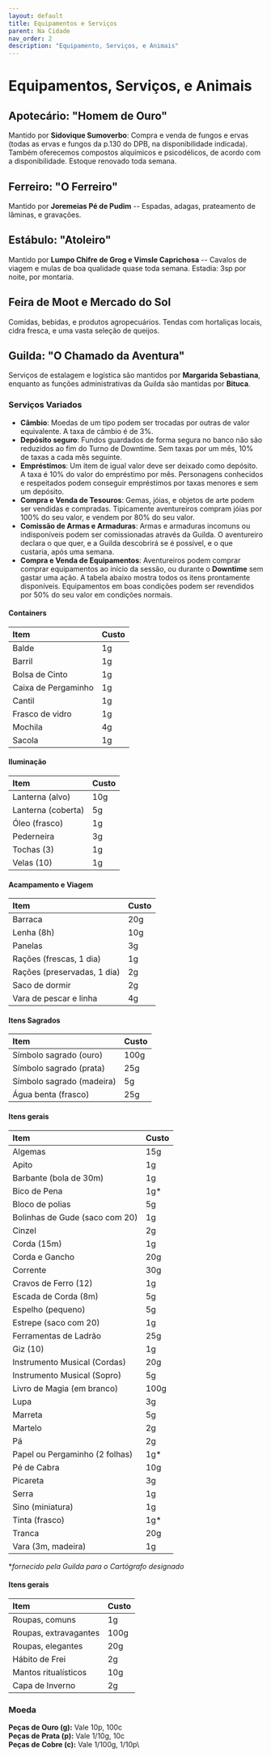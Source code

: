 ```yaml
---
layout: default
title: Equipamentos e Serviços
parent: Na Cidade
nav_order: 2
description: "Equipamento, Serviços, e Animais"
---
```


# Equipamentos, Serviços, e Animais

## Apotecário: "Homem de Ouro"

Mantido por **Sidovique Sumoverbo**: Compra e venda de fungos e ervas (todas as ervas e fungos da p.130 do DPB, na disponibilidade indicada). Também oferecemos compostos alquímicos e psicodélicos, de acordo com a disponibilidade. Estoque renovado toda semana.

## Ferreiro: "O Ferreiro"

Mantido por **Joremeias Pé de Pudim** -- Espadas, adagas, prateamento de lâminas, e gravações.

## Estábulo: "Atoleiro"

Mantido por **Lumpo Chifre de Grog e Vimsle Caprichosa** -- Cavalos de viagem e mulas de boa qualidade quase toda semana. Estadia: 3sp por noite, por montaria.

## Feira de Moot e Mercado do Sol

Comidas, bebidas, e produtos agropecuários. Tendas com hortaliças locais, cidra fresca, e uma vasta seleção de queijos.

## Guilda: "O Chamado da Aventura"

Serviços de estalagem e logística são mantidos por **Margarida Sebastiana**, enquanto as funções administrativas da Guilda são mantidas por **Bituca**.  

### Serviços Variados

+ **Câmbio**: Moedas de um tipo podem ser trocadas por outras de valor equivalente. A taxa de câmbio é de 3%.
+ **Depósito seguro**: Fundos guardados de forma segura no banco não são reduzidos ao fim do Turno de Downtime. Sem taxas por um mês, 10% de taxas a cada mês seguinte.
+ **Empréstimos**: Um item de igual valor deve ser deixado como depósito. A taxa é 10% do valor do empréstimo por mês. Personagens conhecidos e respeitados podem conseguir empréstimos por taxas menores e sem um depósito.
+ **Compra e Venda de Tesouros**: Gemas, jóias, e objetos de arte podem ser vendidas e compradas. Tipicamente aventureiros compram jóias por 100% do seu valor, e vendem por 80% do seu valor.
+ **Comissão de Armas e Armaduras**: Armas e armaduras incomuns ou indisponíveis podem ser comissionadas através da Guilda. O aventureiro declara o que quer, e a Guilda descobrirá se é possível, e o que custaria, após uma semana.
+ **Compra e Venda de Equipamentos**: Aventureiros podem comprar comprar equipamentos ao início da sessão, ou durante o **Downtime** sem gastar uma ação. A tabela abaixo mostra todos os itens prontamente disponíveis. Equipamentos em boas condições podem ser revendidos por 50% do seu valor em condições normais.

#### Containers

| Item | Custo | 
| :--- | :--- |
| Balde | 1g |
| Barril | 1g |
| Bolsa de Cinto | 1g |
| Caixa de Pergaminho | 1g |
| Cantil | 1g |
| Frasco de vidro | 1g |
| Mochila | 4g |
| Sacola | 1g |

#### Iluminação

| Item | Custo | 
| :--- | :--- |
| Lanterna (alvo) | 10g |
| Lanterna (coberta) | 5g |
| Óleo (frasco) | 1g |
| Pederneira | 3g |
| Tochas (3) | 1g |
| Velas (10) | 1g |

#### Acampamento e Viagem

| Item | Custo | 
| :--- | :--- |
| Barraca | 20g |
| Lenha (8h) | 10g |
| Panelas | 3g |
| Rações (frescas, 1 dia) | 1g |
| Rações (preservadas, 1 dia) | 2g |
| Saco de dormir | 2g |
| Vara de pescar e linha | 4g |

#### Itens Sagrados

| Item | Custo | 
| :--- | :--- |
| Símbolo sagrado (ouro) | 100g |
| Símbolo sagrado (prata) | 25g |
| Símbolo sagrado (madeira) | 5g |
| Água benta (frasco) | 25g |

#### Itens gerais

| Item | Custo | 
| :--- | :--- |
| Algemas | 15g |
| Apito | 1g |
| Barbante (bola de 30m) | 1g |
| Bico de Pena | 1g* |
| Bloco de polias | 5g |
| Bolinhas de Gude (saco com 20) | 1g |
| Cinzel | 2g |
| Corda (15m) | 1g |
| Corda e Gancho | 20g |
| Corrente | 30g |
| Cravos de Ferro (12) | 1g |
| Escada de Corda (8m) | 5g |
| Espelho (pequeno) | 5g |
| Estrepe (saco com 20) | 1g |
| Ferramentas de Ladrão | 25g |
| Giz (10) | 1g |
| Instrumento Musical (Cordas) | 20g |
| Instrumento Musical (Sopro) | 5g |
| Livro de Magia (em branco) | 100g |
| Lupa | 3g |
| Marreta | 5g |
| Martelo | 2g |
| Pá | 2g |
| Papel ou Pergaminho (2 folhas) | 1g*| 
| Pé de Cabra | 10g |
| Picareta | 3g |
| Serra | 1g |
| Sino (miniatura) | 1g |
| Tinta (frasco) | 1g* |
| Tranca | 20g |
| Vara (3m, madeira) | 1g |

**fornecido pela Guilda para o Cartógrafo designado*

#### Itens gerais

| Item | Custo | 
| :--- | :--- |
| Roupas, comuns | 1g |
| Roupas, extravagantes | 100g |
| Roupas, elegantes | 20g |
| Hábito de Frei | 2g |
| Mantos ritualísticos | 10g |
| Capa de Inverno | 2g |

### Moeda

**Peças de Ouro (g):** Vale 10p, 100c\
**Peças de Prata (p):** Vale 1/10g, 10c\
**Peças de Cobre (c):** Vale 1/100g, 1/10p\
